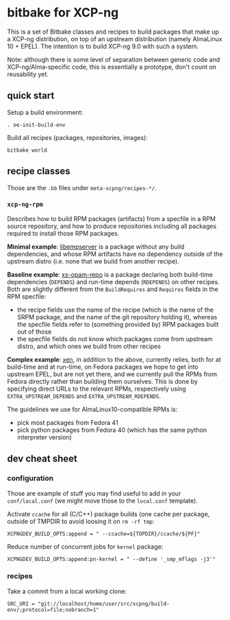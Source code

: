 # bitbake for XCP-ng

This is a set of Bitbake classes and recipes to build packages that
make up a XCP-ng distribution, on top of an upstream distribution
(namely AlmaLinux 10 + EPEL).  The intention is to build XCP-ng 9.0
with such a system.

Note: although there is some level of separation between generic code
and XCP-ng/Alma-specific code, this is essentially a prototype, don't
count on reusability yet.

## quick start

Setup a build environment:

```
. oe-init-build-env
```

Build all recipes (packages, repositories, images):

```
bitbake world
```


## recipe classes

Those are the `.bb` files under `meta-xcpng/recipes-*/`.

### `xcp-ng-rpm`

Describes how to build RPM packages (artifacts) from a specfile in a
RPM source repository, and how to produce repositories including all
packages required to install those RPM packages.

**Minimal example**:
[libempserver](meta-xcpng/recipes-xcpng/libempserver_git.bb) is a
package without any build dependencies, and whose RPM artifacts have
no dependency outside of the upstream distro (i.e. none that we build
from another recipe).

**Baseline example**:
[xs-opam-repo](meta-xcpng/recipes-xcpng/xs-opam-repo_git.bb) is a
package declaring both build-time dependencies (`DEPENDS`) and
run-time depends (`RDEPENDS`) on other recipes.  Both are slightly
different from the `BuildRequires` and `Requires` fields in the RPM
specfile:

* the recipe fields use the name of the recipe (which is the name of
  the SRPM package, and the name of the git repository holding it),
  whereas the specfile fields refer to (something provided by) RPM
  packages built out of those
* the specfile fields do not know which packages come from upstream
  distro, and which ones we build from other recipes
  
**Complex example**: [xen](meta-xcpng/recipes-xcpng/xen_git.bb), in
addition to the above, currently relies, both for at build-time and at
run-time, on Fedora packages we hope to get into upstream EPEL, but
are not yet there, and we currently pull the RPMs from Fedora directly
rather than building them ourselves.  This is done by specifying
direct URLs to the relevant RPMs, respectively using
`EXTRA_UPSTREAM_DEPENDS` and `EXTRA_UPSTREAM_RDEPENDS`.

The guidelines we use for AlmaLinux10-compatible RPMs is:
* pick most packages from Fedora 41
* pick python packages from Fedora 40 (which has the same python
  interpreter version)

## dev cheat sheet

### configuration

Those are example of stuff you may find useful to add in your `conf/local.conf`
(we might move those to the `local.conf` template).

Activate `ccache` for all (C/C++) package builds (one cache per package, outside of
TMPDIR to avoid loosing it on `rm -rf tmp`:
```
XCPNGDEV_BUILD_OPTS:append = " --ccache=${TOPDIR}/ccache/${PF}"
```

Reduce number of concurrent jobs for `kernel` package:
```
XCPNGDEV_BUILD_OPTS:append:pn-kernel = " --define '_smp_mflags -j3'"
```


### recipes

Take a commit from a local working clone:

```
SRC_URI = "git://localhost/home/user/src/xcpng/build-env/;protocol=file;nobranch=1"
```
